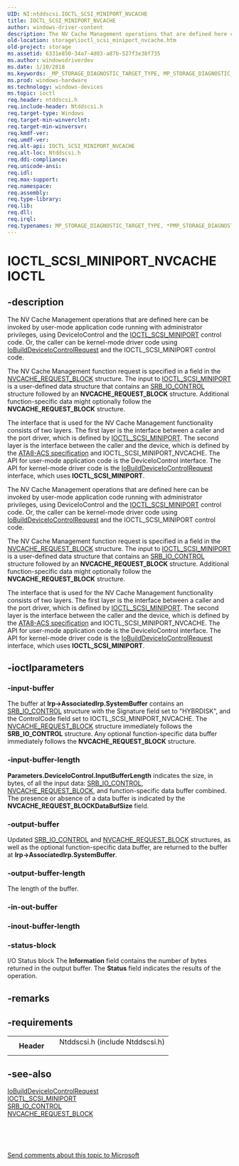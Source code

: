 ```yaml
---
UID: NI:ntddscsi.IOCTL_SCSI_MINIPORT_NVCACHE
title: IOCTL_SCSI_MINIPORT_NVCACHE
author: windows-driver-content
description: The NV Cache Management operations that are defined here can be invoked by user-mode application code running with administrator privileges, using DeviceIoControl and the IOCTL_SCSI_MINIPORT control code.
old-location: storage\ioctl_scsi_miniport_nvcache.htm
old-project: storage
ms.assetid: 6331e850-34a7-4d03-a87b-527f3e38f735
ms.author: windowsdriverdev
ms.date: 1/10/2018
ms.keywords: _MP_STORAGE_DIAGNOSTIC_TARGET_TYPE, MP_STORAGE_DIAGNOSTIC_TARGET_TYPE, *PMP_STORAGE_DIAGNOSTIC_TARGET_TYPE
ms.prod: windows-hardware
ms.technology: windows-devices
ms.topic: ioctl
req.header: ntddscsi.h
req.include-header: Ntddscsi.h
req.target-type: Windows
req.target-min-winverclnt: 
req.target-min-winversvr: 
req.kmdf-ver: 
req.umdf-ver: 
req.alt-api: IOCTL_SCSI_MINIPORT_NVCACHE
req.alt-loc: Ntddscsi.h
req.ddi-compliance: 
req.unicode-ansi: 
req.idl: 
req.max-support: 
req.namespace: 
req.assembly: 
req.type-library: 
req.lib: 
req.dll: 
req.irql: 
req.typenames: MP_STORAGE_DIAGNOSTIC_TARGET_TYPE, *PMP_STORAGE_DIAGNOSTIC_TARGET_TYPE
---
```


# IOCTL_SCSI_MINIPORT_NVCACHE IOCTL



## -description

The NV Cache Management operations that are defined here can be invoked by user-mode application code running with administrator privileges, using DeviceIoControl and the <a href="..\ntddscsi\ni-ntddscsi-ioctl_scsi_miniport.md">IOCTL_SCSI_MINIPORT</a> control code. Or, the caller can be kernel-mode driver code using <a href="..\wdm\nf-wdm-iobuilddeviceiocontrolrequest.md">IoBuildDeviceIoControlRequest</a> and the IOCTL_SCSI_MINIPORT control code.

The NV Cache Management function request is specified in a field in the <a href="..\ntddscsi\ns-ntddscsi-_nvcache_request_block.md">NVCACHE_REQUEST_BLOCK</a> structure. The input to <a href="..\ntddscsi\ni-ntddscsi-ioctl_scsi_miniport.md">IOCTL_SCSI_MINIPORT</a> is a user-defined data structure that contains an <a href="..\ntddscsi\ns-ntddscsi-_srb_io_control.md">SRB_IO_CONTROL</a> structure followed by an <b>NVCACHE_REQUEST_BLOCK</b> structure. Additional function-specific data might optionally follow the <b>NVCACHE_REQUEST_BLOCK</b> structure.

The interface that is used for the NV Cache Management functionality consists of two layers. The first layer is the interface between a caller and the port driver, which is defined by <a href="..\ntddscsi\ni-ntddscsi-ioctl_scsi_miniport.md">IOCTL_SCSI_MINIPORT</a>. The second layer is the interface between the caller and the device, which is defined by the <a href="http://go.microsoft.com/fwlink/p/?linkid=74996">ATA8-ACS specification</a> and IOCTL_SCSI_MINIPORT_NVCACHE. The API for user-mode application code is the DeviceIoControl interface. The API for kernel-mode driver code is the <a href="..\wdm\nf-wdm-iobuilddeviceiocontrolrequest.md">IoBuildDeviceIoControlRequest</a> interface, which uses <b>IOCTL_SCSI_MINIPORT</b>.



The NV Cache Management operations that are defined here can be invoked by user-mode application code running with administrator privileges, using DeviceIoControl and the <a href="..\ntddscsi\ni-ntddscsi-ioctl_scsi_miniport.md">IOCTL_SCSI_MINIPORT</a> control code. Or, the caller can be kernel-mode driver code using <a href="..\wdm\nf-wdm-iobuilddeviceiocontrolrequest.md">IoBuildDeviceIoControlRequest</a> and the IOCTL_SCSI_MINIPORT control code.

The NV Cache Management function request is specified in a field in the <a href="..\ntddscsi\ns-ntddscsi-_nvcache_request_block.md">NVCACHE_REQUEST_BLOCK</a> structure. The input to <a href="..\ntddscsi\ni-ntddscsi-ioctl_scsi_miniport.md">IOCTL_SCSI_MINIPORT</a> is a user-defined data structure that contains an <a href="..\ntddscsi\ns-ntddscsi-_srb_io_control.md">SRB_IO_CONTROL</a> structure followed by an <b>NVCACHE_REQUEST_BLOCK</b> structure. Additional function-specific data might optionally follow the <b>NVCACHE_REQUEST_BLOCK</b> structure.

The interface that is used for the NV Cache Management functionality consists of two layers. The first layer is the interface between a caller and the port driver, which is defined by <a href="..\ntddscsi\ni-ntddscsi-ioctl_scsi_miniport.md">IOCTL_SCSI_MINIPORT</a>. The second layer is the interface between the caller and the device, which is defined by the <a href="http://go.microsoft.com/fwlink/p/?linkid=74996">ATA8-ACS specification</a> and IOCTL_SCSI_MINIPORT_NVCACHE. The API for user-mode application code is the DeviceIoControl interface. The API for kernel-mode driver code is the <a href="..\wdm\nf-wdm-iobuilddeviceiocontrolrequest.md">IoBuildDeviceIoControlRequest</a> interface, which uses <b>IOCTL_SCSI_MINIPORT</b>.



## -ioctlparameters

### -input-buffer
The buffer at <b>Irp-&gt;AssociatedIrp.SystemBuffer</b> contains an <a href="..\ntddscsi\ns-ntddscsi-_srb_io_control.md">SRB_IO_CONTROL</a> structure with the Signature field set to "HYBRDISK", and the ControlCode field set to IOCTL_SCSI_MINIPORT_NVCACHE. The <a href="..\ntddscsi\ns-ntddscsi-_nvcache_request_block.md">NVCACHE_REQUEST_BLOCK</a> structure immediately follows the <b>SRB_IO_CONTROL</b> structure. Any optional function-specific data buffer immediately follows the <b>NVCACHE_REQUEST_BLOCK</b> structure. 


### -input-buffer-length
<b>Parameters.DeviceIoControl.InputBufferLength</b> indicates the size, in bytes, of all the input data:  <a href="..\ntddscsi\ns-ntddscsi-_srb_io_control.md">SRB_IO_CONTROL</a>, <a href="..\ntddscsi\ns-ntddscsi-_nvcache_request_block.md">NVCACHE_REQUEST_BLOCK</a>, and function-specific data buffer combined. The presence or absence of a data buffer is indicated by the <b>NVCACHE_REQUEST_BLOCK</b><b>DataBufSize</b> field.


### -output-buffer
Updated <a href="..\ntddscsi\ns-ntddscsi-_srb_io_control.md">SRB_IO_CONTROL</a> and <a href="..\ntddscsi\ns-ntddscsi-_nvcache_request_block.md">NVCACHE_REQUEST_BLOCK</a> structures, as well as the optional function-specific data buffer, are returned to the buffer at <b>Irp-&gt;AssociatedIrp.SystemBuffer</b>.


### -output-buffer-length
The length of the buffer.


### -in-out-buffer

<text></text>

### -inout-buffer-length

<text></text>

### -status-block
I/O Status block
The <b>Information</b> field contains the number of bytes returned in the output buffer. The <b>Status</b> field indicates the results of the operation. 


## -remarks


## -requirements
<table>
<tr>
<th width="30%">
Header

</th>
<td width="70%">
<dl>
<dt>Ntddscsi.h (include Ntddscsi.h)</dt>
</dl>
</td>
</tr>
</table>

## -see-also
<dl>
<dt>
<a href="..\wdm\nf-wdm-iobuilddeviceiocontrolrequest.md">IoBuildDeviceIoControlRequest</a>
</dt>
<dt>
<a href="..\ntddscsi\ni-ntddscsi-ioctl_scsi_miniport.md">IOCTL_SCSI_MINIPORT</a>
</dt>
<dt>
<a href="..\ntddscsi\ns-ntddscsi-_srb_io_control.md">SRB_IO_CONTROL</a>
</dt>
<dt>
<a href="..\ntddscsi\ns-ntddscsi-_nvcache_request_block.md">NVCACHE_REQUEST_BLOCK</a>
</dt>
</dl>
 

 

<a href="mailto:wsddocfb@microsoft.com?subject=Documentation%20feedback [storage\storage]:%20IOCTL_SCSI_MINIPORT_NVCACHE control code%20 RELEASE:%20(1/10/2018)&amp;body=%0A%0APRIVACY STATEMENT%0A%0AWe use your feedback to improve the documentation. We don't use your email address for any other purpose, and we'll remove your email address from our system after the issue that you're reporting is fixed. While we're working to fix this issue, we might send you an email message to ask for more info. Later, we might also send you an email message to let you know that we've addressed your feedback.%0A%0AFor more info about Microsoft's privacy policy, see http://privacy.microsoft.com/en-us/default.aspx." title="Send comments about this topic to Microsoft">Send comments about this topic to Microsoft</a>

